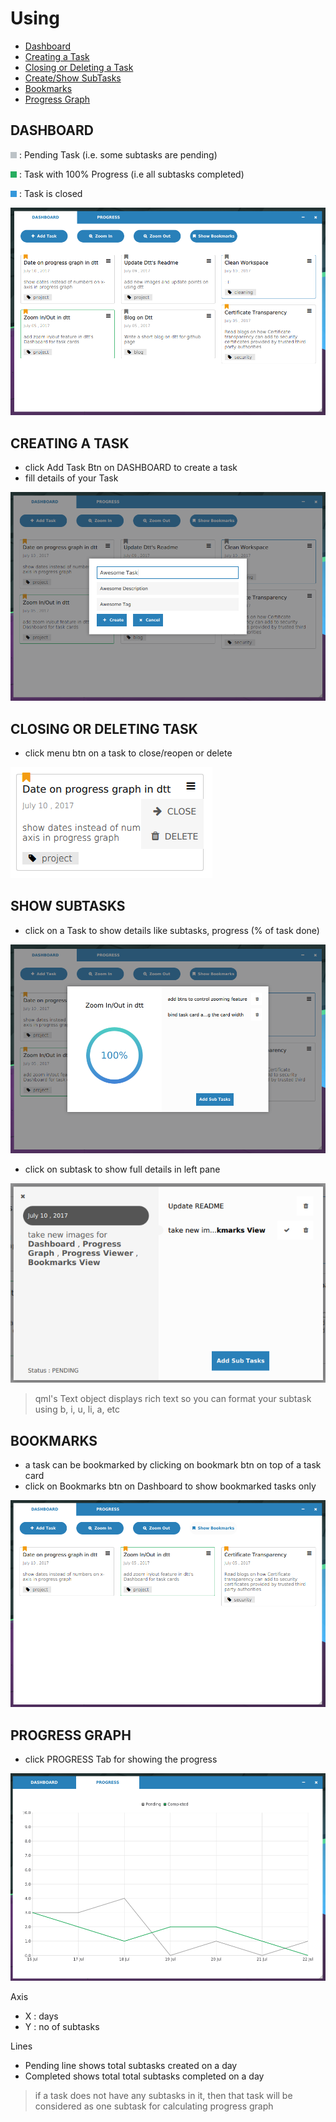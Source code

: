 # Using

* [Dashboard](#dashboard)
* [Creating a Task](#creating-a-task)
* [Closing or Deleting a Task](#closing-or-deleting-task)
* [Create/Show SubTasks](#show-subtasks)
* [Bookmarks](#bookmarks)
* [Progress Graph](#progress-graph)


## DASHBOARD

![GREY](images/grey.png) : Pending Task (i.e. some subtasks are pending)

![GREEN](images/green.png) : Task with 100% Progress (i.e all subtasks completed)

![BLUE](images/blue.png) : Task is closed

![DASHBOARD](images/dashboard.png)

## CREATING A TASK

* click Add Task Btn on DASHBOARD to create a task
* fill details of your Task

![CREATETASK](images/createtask.png)

## CLOSING OR DELETING TASK

* click menu btn on a task to close/reopen or delete

![MENU](images/menu.png)


## SHOW SUBTASKS

* click on a Task to show details like subtasks, progress (% of task done)

![TASKDETAIL](images/taskdetail.png)

* click on subtask to show full details in left pane

![PENDINGSUBTASK](images/pendingsubtask.png) 

> qml's Text object displays rich text so you can format your subtask using b, i, u, li, a, etc


## BOOKMARKS

* a task can be bookmarked by clicking on bookmark btn on top of a task card
* click on Bookmarks btn on Dashboard to show bookmarked tasks only

![BOOKMARKEDTASKS](images/bookmarks.png)

## PROGRESS GRAPH

* click PROGRESS Tab for showing the progress

![PROGRESS](images/progressgraph.png)

Axis
* X : days
* Y : no of subtasks

Lines
* Pending line shows total subtasks created on a day
* Completed shows total total subtasks completed on a day

> if a task does not have any subtasks in it, then that task will be considered as one subtask for calculating progress graph
